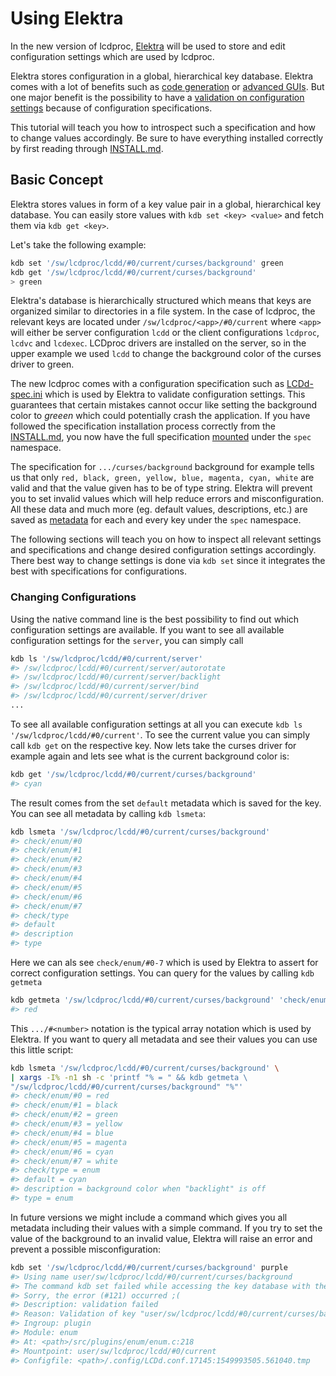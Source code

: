 # Using Elektra

In the new version of lcdproc, [Elektra](https://www.libelektra.org/home) 
will be used to store and edit configuration settings which are used by lcdproc.

Elektra stores configuration in a global, hierarchical key database. Elektra
comes with a lot of benefits such as [code generation](https://www.libelektra.org/tools/gen) or
[advanced GUIs](https://www.libelektra.org/tools/qt-gui). But one major benefit
 is the possibility to have a 
 [validation on configuration settings](https://www.libelektra.org/tutorials/validate-configuration)
 because of configuration specifications.

This tutorial will teach you how to introspect such a specification and how
to change values accordingly. Be sure to have everything
installed correctly by first reading through [INSTALL.md](INSTALL.md).

## Basic Concept

Elektra stores values in form of a key value pair in a global, 
hierarchical key database. You can easily store values with 
`kdb set <key> <value>` and fetch them via `kdb get <key>`.

Let's take the following example:
```sh
kdb set '/sw/lcdproc/lcdd/#0/current/curses/background' green
kdb get '/sw/lcdproc/lcdd/#0/current/curses/background'
> green
```

Elektra's database is hierarchically structured which means that keys are organized 
similar to directories in a file system. In the case
of lcdproc, the relevant keys are located under `/sw/lcdproc/<app>/#0/current`
where `<app>` will either be server configuration `lcdd` or the client configurations
 `lcdproc`, `lcdvc` and `lcdexec`. LCDproc drivers are installed on the server, 
 so in the upper example we used `lcdd` to change the background 
 color of the curses driver to green.
 
 The new lcdproc comes with a configuration specification such as [LCDd-spec.ini](server/specification/LCDd-spec.ini)
 which is used by Elektra to validate configuration settings.
 This guarantees that certain mistakes cannot occur like setting the background color to *greeen* which could
 potentially crash the application. If you have followed the specification installation process correctly
 from the [INSTALL.md](INSTALL.md), you now have the full specification [mounted](https://www.libelektra.org/tutorials/mount-configuration-files)
 under the `spec` namespace. 
 
 The specification for `.../curses/background` background for example
 tells us that only `red, black, green, yellow, blue, magenta, cyan, white` are valid and that the value given 
 has to be of type string. Elektra will prevent you to set invalid values which will help reduce errors and misconfiguration.
  All these data and much more (eg. default values, descriptions, etc.) are saved as 
 [metadata](https://www.libelektra.org/devdocu/metadata)
 for each and every key under the `spec` namespace.
 
 The following sections will teach you on how to inspect all relevant settings
  and specifications and change desired configuration settings accordingly.
 There best way to change settings is done via `kdb set`
 since it integrates the best with specifications for configurations.
 
### Changing Configurations
 
Using the native command line is the best possibility to find out which configuration settings are available.
If you want to see all available configuration settings for the `server`, you can simply call
```sh
kdb ls '/sw/lcdproc/lcdd/#0/current/server'
#> /sw/lcdproc/lcdd/#0/current/server/autorotate
#> /sw/lcdproc/lcdd/#0/current/server/backlight
#> /sw/lcdproc/lcdd/#0/current/server/bind
#> /sw/lcdproc/lcdd/#0/current/server/driver
...
```
To see all available configuration settings at all you can execute `kdb ls '/sw/lcdproc/lcdd/#0/current'`.
To see the current value you can simply call `kdb get` on the respective key.
Now lets take the curses driver for example again and lets see what is the 
current background color is:
```sh
kdb get '/sw/lcdproc/lcdd/#0/current/curses/background'
#> cyan
```
The result comes from the set `default` metadata which is saved for the key. 
You can see all metadata by calling `kdb lsmeta`:
```sh
kdb lsmeta '/sw/lcdproc/lcdd/#0/current/curses/background'
#> check/enum/#0
#> check/enum/#1
#> check/enum/#2
#> check/enum/#3
#> check/enum/#4
#> check/enum/#5
#> check/enum/#6
#> check/enum/#7
#> check/type
#> default
#> description
#> type
```
Here we can als see `check/enum/#0-7` which is used by Elektra to assert
for correct configuration settings. You can query for the values by calling
`kdb getmeta`
```sh
kdb getmeta '/sw/lcdproc/lcdd/#0/current/curses/background' 'check/enum/#0'
#> red
```
This `.../#<number>` notation is the typical array notation which is used by Elektra.
If you want to query all metadata and see their values you can use this little script:
```sh
kdb lsmeta '/sw/lcdproc/lcdd/#0/current/curses/background' \
| xargs -I% -n1 sh -c 'printf "% = " && kdb getmeta \
"/sw/lcdproc/lcdd/#0/current/curses/background" "%"'
#> check/enum/#0 = red
#> check/enum/#1 = black
#> check/enum/#2 = green
#> check/enum/#3 = yellow
#> check/enum/#4 = blue
#> check/enum/#5 = magenta
#> check/enum/#6 = cyan
#> check/enum/#7 = white
#> check/type = enum
#> default = cyan
#> description = background color when "backlight" is off
#> type = enum
```
In future versions we might include a command which gives you all metadata 
including their values with a simple command.
If you try to set the value of the background to an invalid value, Elektra
will raise an error and prevent a possible misconfiguration:
```sh
kdb set '/sw/lcdproc/lcdd/#0/current/curses/background' purple
#> Using name user/sw/lcdproc/lcdd/#0/current/curses/background
#> The command kdb set failed while accessing the key database with the info:
#> Sorry, the error (#121) occurred ;(
#> Description: validation failed
#> Reason: Validation of key "user/sw/lcdproc/lcdd/#0/current/curses/background" with string "purple" failed.
#> Ingroup: plugin
#> Module: enum
#> At: <path>/src/plugins/enum/enum.c:218
#> Mountpoint: user/sw/lcdproc/lcdd/#0/current
#> Configfile: <path>/.config/LCDd.conf.17145:1549993505.561040.tmp
```
